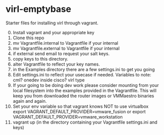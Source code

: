 virl-emptybase
==============


Starter files for installing virl through vagrant.

0. Install vagrant and your appropriate key
1. Clone this repo
2. mv Vagrantfile.internal to Vagrantfile if your internal
2. mv Vagrantfile.external to Vagrantfile if your internal
3. if external send email to request your salt keys.
4. copy keys to this directory.
5. alter Vagrantfile to reflect your key names.
6. in the Examples directory there are a few settings.ini to
    get you going
7. Edit settings.ini to reflect your usecase if needed. Variables to note:
  cml?
  onedev
  inside cisco?
  virl type
8. If your going to be doing dev work please consider mounting from your 
    local filesystem into the examples provided in the Vagrantfile.
    This will keep you from downloaded the router images or VMMaestro 
    binaries again and again.
9. Set your env variable so that vagrant knows NOT to use virtualbox
   export VAGRANT_DEFAULT_PROVIDER=vmware_fusion
   or 
   export VAGRANT_DEFAULT_PROVIDER=vmware_workstation
10. vagrant up   (in the directory containing your Vagrantfile settings.ini
                  and keys)
